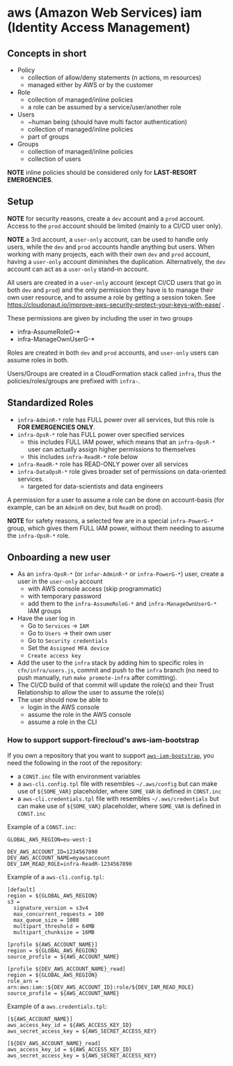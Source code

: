 # aws (Amazon Web Services) iam (Identity Access Management)

## Concepts in short

* Policy
  * collection of allow/deny statements (n actions, m resources)
  * managed either by AWS or by the customer
* Role
  * collection of managed/inline policies
  * a role can be assumed by a service/user/another role
* Users
  * ~human being (should have multi factor authentication)
  * collection of managed/inline policies
  * part of groups
* Groups
  * collection of managed/inline policies
  * collection of users

**NOTE** inline policies should be considered only for **LAST-RESORT EMERGENCIES**.


## Setup

**NOTE** for security reasons, create a `dev` account and a `prod` account.
Access to the `prod` account should be limited (mainly to a CI/CD user only).

**NOTE** a 3rd account, a `user-only` account, can be used to handle only users,
while the `dev` and `prod` accounts handle anything but users.
When working with many projects, each with their own `dev` and `prod` account,
having a `user-only` account diminishes the duplication. Alternatively, the `dev` account
can act as a `user-only` stand-in account.

All users are created in a `user-only` account (except CI/CD users that go in both `dev` and `prod`)
and the only permission they have is to manage their own user resource,
and to assume a role by getting a session token.
See https://cloudonaut.io/improve-aws-security-protect-your-keys-with-ease/ .

These permissions are given by including the user in two groups

* infra-AssumeRoleG-*
* infra-ManageOwnUserG-*

Roles are created in both `dev` and `prod` accounts, and `user-only` users can assume roles in both.

Users/Groups are created in a CloudFormation stack called `infra`,
thus the policies/roles/groups are prefixed with `infra-`.


## Standardized Roles

* `infra-AdminR-*` role has FULL power over all services, but this role is **FOR EMERGENCIES ONLY**.
* `infra-OpsR-*` role has FULL power over specified services
  * this includes FULL IAM power, which means that an `infra-OpsR-*` user
    can actually assign higher permissions to themselves
  * this includes `infra-ReadR-*` role below
* `infra-ReadR-*` role has READ-ONLY power over all services
* `infra-DataOpsR-*` role gives broader set of permissions on data-oriented services. 
  * targeted for data-scientists and data engineers

A permission for a user to assume a role can be done on account-basis 
(for example, can be an `AdminR` on dev, but `ReadR` on prod).

**NOTE** for safety reasons, a selected few are in a special `infra-PowerG-*` group,
which gives them FULL IAM power, without them needing to assume the `infra-OpsR-*` role.


## Onboarding a new user

* As an `infra-OpsR-*` (or `infar-AdminR-*` or `infra-PowerG-*`) user, create a user in the `user-only` account
  * with AWS console access (skip programmatic)
  * with temporary password
  * add them to the `infra-AssumeRoleG-*` and `infra-ManageOwnUserG-*` IAM groups
* Have the user log in
  * Go to `Services` -> `IAM`
  * Go to `Users` -> their own user
  * Go to `Security credentials`
  * Set the `Assigned MFA device`
  * `Create access key`
* Add the user to the `infra` stack by adding him to specific roles in `cfn/infra/users.js`,
  commit and push to the `infra` branch (no need to push manually, run 
  `make promote-infra` after comitting). 
* The CI/CD build of that commit will update the role(s) and their Trust Relationship
  to allow the user to assume the role(s)
* The user should now be able to
  * login in the AWS console
  * assume the role in the AWS console
  * assume a role in the CLI


### How to support support-firecloud's aws-iam-bootstrap

If you own a repository that you want to support [`aws-iam-bootstrap`](../bin/aws-iam-bootstrap),
you need the following in the root of the repository:

* a `CONST.inc` file with environment variables
* a `aws-cli.config.tpl` file with resembles `~/.aws/config`
  but can make use of `${SOME_VAR}` placeholder,
  where `SOME_VAR` is defined in `CONST.inc`
* a `aws-cli.credentials.tpl` file with resembles `~/.aws/credentials`
  but can make use of `${SOME_VAR}` placeholder,
  where `SOME_VAR` is defined in `CONST.inc`


Example of a `CONST.inc`:

```
GLOBAL_AWS_REGION=eu-west-1

DEV_AWS_ACCOUNT_ID=1234567890
DEV_AWS_ACCOUNT_NAME=myawsaccount
DEV_IAM_READ_ROLE=infra-ReadR-1234567890
```

Example of a `aws-cli.config.tpl`:

```
[default]
region = ${GLOBAL_AWS_REGION}
s3 =
  signature_version = s3v4
  max_concurrent_requests = 100
  max_queue_size = 1000
  multipart_threshold = 64MB
  multipart_chunksize = 16MB

[profile ${AWS_ACCOUNT_NAME}]
region = ${GLOBAL_AWS_REGION}
source_profile = ${AWS_ACCOUNT_NAME}

[profile ${DEV_AWS_ACCOUNT_NAME}_read]
region = ${GLOBAL_AWS_REGION}
role_arn = arn:aws:iam::${DEV_AWS_ACCOUNT_ID}:role/${DEV_IAM_READ_ROLE}
source_profile = ${AWS_ACCOUNT_NAME}
```

Example of a `aws.credentials.tpl`:

```
[${AWS_ACCOUNT_NAME}]
aws_access_key_id = ${AWS_ACCESS_KEY_ID}
aws_secret_access_key = ${AWS_SECRET_ACCESS_KEY}

[${DEV_AWS_ACCOUNT_NAME}_read]
aws_access_key_id = ${AWS_ACCESS_KEY_ID}
aws_secret_access_key = ${AWS_SECRET_ACCESS_KEY}
```
